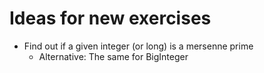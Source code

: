 # Ideas for new exercises

* Find out if a given integer (or long) is a mersenne prime
  * Alternative: The same for BigInteger
